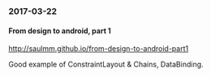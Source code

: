 ### 2017-03-22


#### From design to android, part 1

http://saulmm.github.io/from-design-to-android-part1

Good example of ConstraintLayout & Chains, DataBinding.